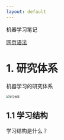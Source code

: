 ```yaml
---
layout: default
---
```


机器学习笔记

[网页语法](./topic_lecture.html)

# 1. 研究体系

机器学习的研究体系

<img src="https://picgo-1256827888.cos.ap-beijing.myqcloud.com/noteimages/image-20221122101600916.png" alt="学习效率" style="zoom:50%;" />

## 1.1 学习结构

学习结构是什么？